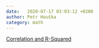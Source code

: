 ```yaml
---
date:   2020-07-17 03:03:12 +0200
author: Petr Houška
category: math
---	
```

[Correlation and R-Squared](https://win-vector.com/2011/11/21/correlation-and-r-squared/)
